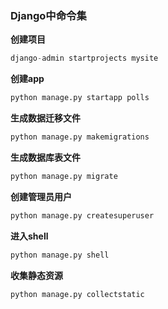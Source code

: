 ### Django中命令集

**创建项目**

```python
django-admin startprojects mysite
```

**创建app**

```python
python manage.py startapp polls
```

**生成数据迁移文件**

```python
python manage.py makemigrations
```

**生成数据库表文件**

```python
python manage.py migrate
```

**创建管理员用户**

```python
python manage.py createsuperuser
```

**进入shell**

```python
python manage.py shell
```

**收集静态资源**

```python
python manage.py collectstatic
```

